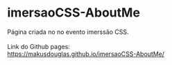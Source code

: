 # imersaoCSS-AboutMe
 Página criada no no evento imerssão CSS. <br><br>
 Link do Github pages: <br>
 https://makusdouglas.github.io/imersaoCSS-AboutMe/
